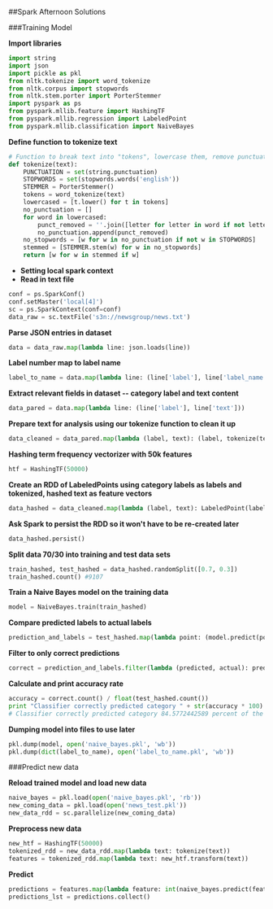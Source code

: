 ##Spark Afternoon Solutions

###Training Model

**Import libraries**

```python
import string
import json 
import pickle as pkl
from nltk.tokenize import word_tokenize
from nltk.corpus import stopwords
from nltk.stem.porter import PorterStemmer
import pyspark as ps
from pyspark.mllib.feature import HashingTF
from pyspark.mllib.regression import LabeledPoint
from pyspark.mllib.classification import NaiveBayes
```

**Define function to tokenize text**

```python
# Function to break text into "tokens", lowercase them, remove punctuation and stopwords, and stem them
def tokenize(text):
    PUNCTUATION = set(string.punctuation)
    STOPWORDS = set(stopwords.words('english'))
    STEMMER = PorterStemmer()
    tokens = word_tokenize(text)
    lowercased = [t.lower() for t in tokens]
    no_punctuation = []
    for word in lowercased:
        punct_removed = ''.join([letter for letter in word if not letter in PUNCTUATION])
        no_punctuation.append(punct_removed)
    no_stopwords = [w for w in no_punctuation if not w in STOPWORDS]
    stemmed = [STEMMER.stem(w) for w in no_stopwords]
    return [w for w in stemmed if w]
```

- **Setting local spark context**
- **Read in text file**

```python
conf = ps.SparkConf()
conf.setMaster('local[4]')
sc = ps.SparkContext(conf=conf)
data_raw = sc.textFile('s3n://newsgroup/news.txt')
```

**Parse JSON entries in dataset**
```python
data = data_raw.map(lambda line: json.loads(line))
```

**Label number map to label name**
```python
label_to_name = data.map(lambda line: (line['label'], line['label_name'])).distinct().collect()
```

**Extract relevant fields in dataset -- category label and text content**
```python
data_pared = data.map(lambda line: (line['label'], line['text']))
```

**Prepare text for analysis using our tokenize function to clean it up**
```python
data_cleaned = data_pared.map(lambda (label, text): (label, tokenize(text)))
```

**Hashing term frequency vectorizer with 50k features**
```python
htf = HashingTF(50000)
```

**Create an RDD of LabeledPoints using category labels as labels and tokenized, hashed text as feature vectors**
```python
data_hashed = data_cleaned.map(lambda (label, text): LabeledPoint(label, htf.transform(text)))
```

**Ask Spark to persist the RDD so it won't have to be re-created later**
```python
data_hashed.persist()
```

**Split data 70/30 into training and test data sets**
```python
train_hashed, test_hashed = data_hashed.randomSplit([0.7, 0.3])
train_hashed.count() #9107
```

**Train a Naive Bayes model on the training data**
```python
model = NaiveBayes.train(train_hashed)
```

**Compare predicted labels to actual labels**
```python
prediction_and_labels = test_hashed.map(lambda point: (model.predict(point.features), point.label))
```

**Filter to only correct predictions**
```python
correct = prediction_and_labels.filter(lambda (predicted, actual): predicted == actual)
```

**Calculate and print accuracy rate**
```python
accuracy = correct.count() / float(test_hashed.count())
print "Classifier correctly predicted category " + str(accuracy * 100) + " percent of the time"
# Classifier correctly predicted category 84.5772442589 percent of the time
```

**Dumping model into files to use later**

```python
pkl.dump(model, open('naive_bayes.pkl', 'wb'))
pkl.dump(dict(label_to_name), open('label_to_name.pkl', 'wb'))
```

###Predict new data

**Reload trained model and load new data**
```python
naive_bayes = pkl.load(open('naive_bayes.pkl', 'rb'))
new_coming_data = pkl.load(open('news_test.pkl'))
new_data_rdd = sc.parallelize(new_coming_data)
```


**Preprocess new data**
```python
new_htf = HashingTF(50000)
tokenized_rdd = new_data_rdd.map(lambda text: tokenize(text))
features = tokenized_rdd.map(lambda text: new_htf.transform(text))
```

**Predict**
```python
predictions = features.map(lambda feature: int(naive_bayes.predict(feature)))
predictions_lst = predictions.collect()
```
